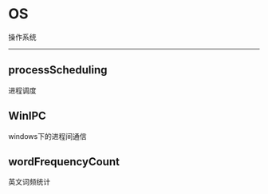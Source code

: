 # OS
操作系统

----------

## processScheduling
进程调度

## WinIPC
windows下的进程间通信

## wordFrequencyCount
英文词频统计
